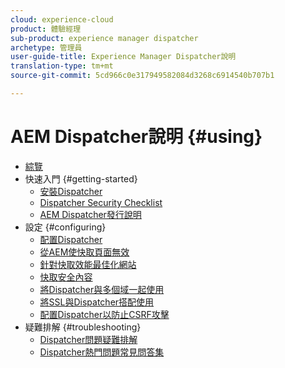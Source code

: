 ```yaml
---
cloud: experience-cloud
product: 體驗經理
sub-product: experience manager dispatcher
archetype: 管理員
user-guide-title: Experience Manager Dispatcher說明
translation-type: tm+mt
source-git-commit: 5cd966c0e317949582084d3268c6914540b707b1

---
```



# AEM Dispatcher說明 {#using}

+ [綜覽](dispatcher.md)
+ 快速入門 {#getting-started}
   + [安裝Dispatcher](dispatcher-install.md)
   + [Dispatcher Security Checklist](security-checklist.md)
   + [AEM Dispatcher發行說明](release-notes.md)
+ 設定 {#configuring}
   + [配置Dispatcher](dispatcher-configuration.md)
   + [從AEM使快取頁面無效](page-invalidate.md)
   + [針對快取效能最佳化網站](https://helpx.adobe.com/experience-manager/6-4/sites/deploying/using/configuring-performance.html)
   + [快取安全內容](permissions-cache.md)
   + [將Dispatcher與多個域一起使用 ](dispatcher-domains.md)
   + [將SSL與Dispatcher搭配使用](dispatcher-ssl.md)
   + [配置Dispatcher以防止CSRF攻擊](configuring-dispatcher-to-prevent-csrf.md)
+ 疑難排解 {#troubleshooting}
   + [Dispatcher問題疑難排解](dispatcher-troubleshooting.md)
   + [Dispatcher熱門問題常見問答集](dispatcher-faq.md)
